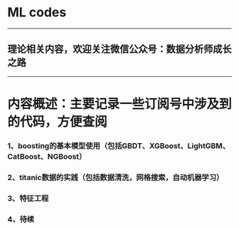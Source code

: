 # ML codes

---
## 理论相关内容，欢迎关注微信公众号：数据分析师成长之路

---
# 内容概述：主要记录一些订阅号中涉及到的代码，方便查阅

### 1、boosting的基本模型使用（包括GBDT、XGBoost、LightGBM、CatBoost、NGBoost）

### 2、titanic数据的实践（包括数据清洗，网格搜索，自动机器学习）

### 3、特征工程

### 4、待续

